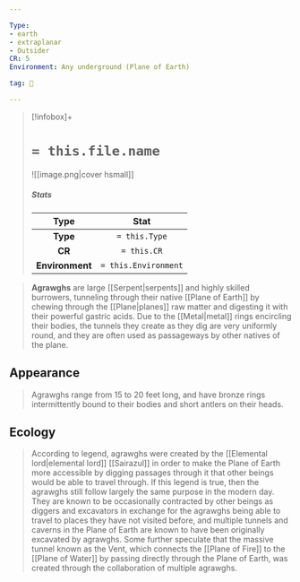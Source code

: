 ```yaml
---

Type:
- earth
- extraplanar
- Outsider
CR: 5
Environment: Any underground (Plane of Earth)

tag: 👹

---
```


> [!infobox]+
> #  `= this.file.name`
> ![[image.png|cover hsmall]]
> ##### Stats
> Type | Stat |
> :---:|:---:|
> **Type** | `= this.Type` |
> **CR** | `= this.CR` |
> **Environment** | `= this.Environment` |



> **Agrawghs** are large [[Serpent|serpents]] and highly skilled burrowers, tunneling through their native [[Plane of Earth]] by chewing through the [[Plane|planes]] raw matter and digesting it with their powerful gastric acids. Due to the [[Metal|metal]] rings encircling their bodies, the tunnels they create as they dig are very uniformly round, and they are often used as passageways by other natives of the plane.


## Appearance

> Agrawghs range from 15 to 20 feet long, and have bronze rings intermittently bound to their bodies and short antlers on their heads.


## Ecology

> According to legend, agrawghs were created by the [[Elemental lord|elemental lord]] [[Sairazul]] in order to make the Plane of Earth more accessible by digging passages through it that other beings would be able to travel through. If this legend is true, then the agrawghs still follow largely the same purpose in the modern day. They are known to be occasionally contracted by other beings as diggers and excavators in exchange for the agrawghs being able to travel to places they have not visited before, and multiple tunnels and caverns in the Plane of Earth are known to have been originally excavated by agrawghs. Some further speculate that the massive tunnel known as the Vent, which connects the [[Plane of Fire]] to the [[Plane of Water]] by passing directly through the Plane of Earth, was created through the collaboration of multiple agrawghs.







